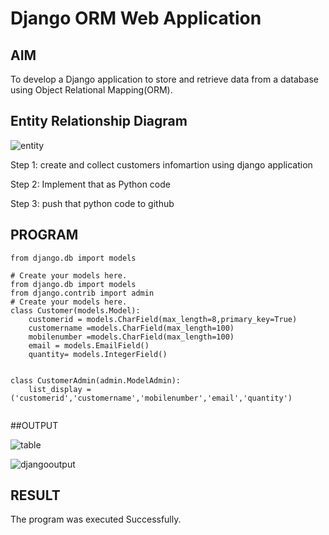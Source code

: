 # Django ORM Web Application

## AIM
To develop a Django application to store and retrieve data from a database using Object Relational Mapping(ORM).

## Entity Relationship Diagram

![entity](https://user-images.githubusercontent.com/118707079/215281822-cfe034fd-a721-4ed6-9d3e-56ae27474c8f.png)


Step 1:
create and collect customers infomartion using django application

Step 2:
Implement that as Python code

Step 3:
push that python code to github

## PROGRAM
```
from django.db import models

# Create your models here. 
from django.db import models
from django.contrib import admin
# Create your models here.
class Customer(models.Model):
    customerid = models.CharField(max_length=8,primary_key=True)
    customername =models.CharField(max_length=100)
    mobilenumber =models.CharField(max_length=100)
    email = models.EmailField()
    quantity= models.IntegerField()
    

class CustomerAdmin(admin.ModelAdmin):
    list_display = ('customerid','customername','mobilenumber','email','quantity')
    
```
    
##OUTPUT

![table](https://user-images.githubusercontent.com/118707079/215283317-970fbb13-2d4b-451e-ab5b-f30493a078de.png)

![djangooutput](https://user-images.githubusercontent.com/118707079/215283291-1b794ef7-5479-4cdf-8126-f4b7ede219f3.png)

## RESULT
The program was executed Successfully.

